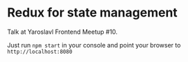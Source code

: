 Redux for state management
=====

Talk at Yaroslavl Frontend Meetup #10.

Just run `npm start` in your console and point your browser to `http://localhost:8080`
